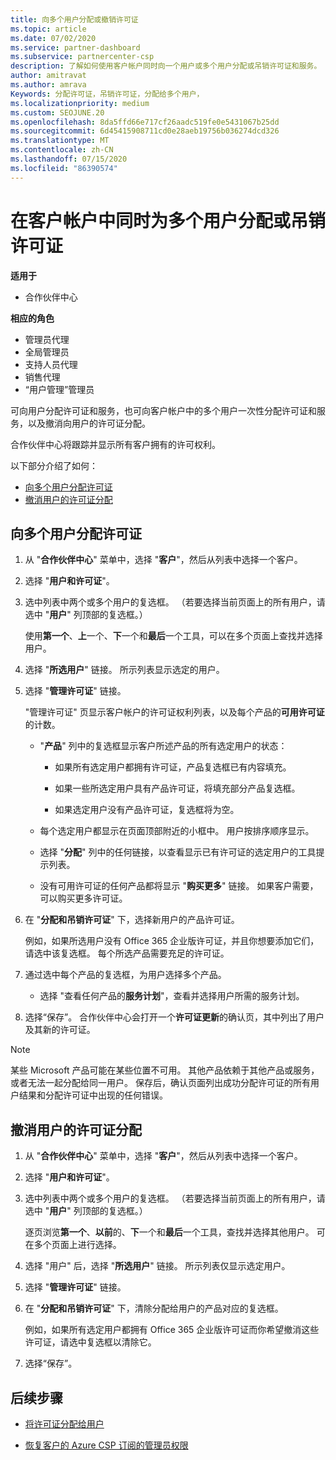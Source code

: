 ```yaml
---
title: 向多个用户分配或撤销许可证
ms.topic: article
ms.date: 07/02/2020
ms.service: partner-dashboard
ms.subservice: partnercenter-csp
description: 了解如何使用客户帐户同时向一个用户或多个用户分配或吊销许可证和服务。
author: amitravat
ms.author: amrava
Keywords: 分配许可证，吊销许可证，分配给多个用户，
ms.localizationpriority: medium
ms.custom: SEOJUNE.20
ms.openlocfilehash: 8da5ffd66e717cf26aadc519fe0e5431067b25dd
ms.sourcegitcommit: 6d45415908711cd0e28aeb19756b036274dcd326
ms.translationtype: MT
ms.contentlocale: zh-CN
ms.lasthandoff: 07/15/2020
ms.locfileid: "86390574"
---
```

# <a name="assign-or-revoke-licenses-at-the-same-time-to-multiple-users-in-a-customer-account"></a>在客户帐户中同时为多个用户分配或吊销许可证

**适用于**

- 合作伙伴中心

**相应的角色**

- 管理员代理
- 全局管理员
- 支持人员代理
- 销售代理
- “用户管理”管理员

可向用户分配许可证和服务，也可向客户帐户中的多个用户一次性分配许可证和服务，以及撤消向用户的许可证分配。

合作伙伴中心将跟踪并显示所有客户拥有的许可权利。

以下部分介绍了如何：
- [向多个用户分配许可证](#assign-licenses-to-groups)
- [撤消用户的许可证分配](#revoking-licenses)

<a href="" id="assign-licenses-to-groups"></a>
## <a name="assign-licenses-to-multiple-users"></a>向多个用户分配许可证

1. 从 "**合作伙伴中心**" 菜单中，选择 "**客户**"，然后从列表中选择一个客户。

2. 选择 "**用户和许可证**"。

3. 选中列表中两个或多个用户的复选框。 （若要选择当前页面上的所有用户，请选中 "**用户**" 列顶部的复选框。）

    使用**第一个**、**上**一个、**下**一个和**最后**一个工具，可以在多个页面上查找并选择用户。

4. 选择 "**所选用户**" 链接。 所示列表显示选定的用户。

5. 选择 "**管理许可证**" 链接。

    "管理许可证" 页显示客户帐户的许可证权利列表，以及每个产品的**可用许可证**的计数。

    - "**产品**" 列中的复选框显示客户所述产品的所有选定用户的状态：

       - 如果所有选定用户都拥有许可证，产品复选框已有内容填充。

       - 如果一些所选定用户具有产品许可证，将填充部分产品复选框。

       - 如果选定用户没有产品许可证，复选框将为空。

    - 每个选定用户都显示在页面顶部附近的小框中。 用户按排序顺序显示。

    - 选择 "**分配**" 列中的任何链接，以查看显示已有许可证的选定用户的工具提示列表。

    - 没有可用许可证的任何产品都将显示 "**购买更多**" 链接。 如果客户需要，可以购买更多许可证。

6. 在 "**分配和吊销许可证**" 下，选择新用户的产品许可证。 

   例如，如果所选用户没有 Office 365 企业版许可证，并且你想要添加它们，请选中该复选框。 每个所选产品需要充足的许可证。

7. 通过选中每个产品的复选框，为用户选择多个产品。
    -   选择 "查看任何产品的**服务计划**"，查看并选择用户所需的服务计划。

8. 选择“保存”。 合作伙伴中心会打开一个**许可证更新**的确认页，其中列出了用户及其新的许可证。

>[!NOTE]
>某些 Microsoft 产品可能在某些位置不可用。 其他产品依赖于其他产品或服务，或者无法一起分配给同一用户。 保存后，确认页面列出成功分配许可证的所有用户结果和分配许可证中出现的任何错误。

<a href="" id="revoking-licenses"></a>
## <a name="revoke-users-license-assignments"></a>撤消用户的许可证分配

1. 从 "**合作伙伴中心**" 菜单中，选择 "**客户**"，然后从列表中选择一个客户。

2. 选择 "**用户和许可证**"。

3. 选中列表中两个或多个用户的复选框。 （若要选择当前页面上的所有用户，请选中 "**用户**" 列顶部的复选框。）

    逐页浏览**第一个**、**以前**的、**下**一个和**最后**一个工具，查找并选择其他用户。 可在多个页面上进行选择。

4. 选择 "用户" 后，选择 "**所选用户**" 链接。 所示列表仅显示选定用户。

5. 选择 "**管理许可证**" 链接。

6. 在 "**分配和吊销许可证**" 下，清除分配给用户的产品对应的复选框。

   例如，如果所有选定用户都拥有 Office 365 企业版许可证而你希望撤消这些许可证，请选中复选框以清除它。

7. 选择“保存”。

## <a name="next-steps"></a>后续步骤

- [将许可证分配给用户](assign-licenses-to-users.md)

- [恢复客户的 Azure CSP 订阅的管理员权限](revoke-reinstate-csp.md)